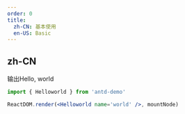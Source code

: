 ```yaml
---
order: 0
title:
  zh-CN: 基本使用
  en-US: Basic
---
```


## zh-CN

输出Hello, world

```jsx
import { Helloworld } from 'antd-demo'

ReactDOM.render(<Helloworld name='world' />, mountNode)
```

